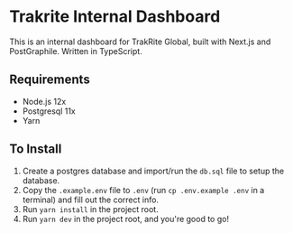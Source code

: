 # Trakrite Internal Dashboard

This is an internal dashboard for TrakRite Global, built with Next.js and PostGraphile. Written in TypeScript.

## Requirements

- Node.js 12x
- Postgresql 11x
- Yarn

## To Install

1. Create a postgres database and import/run the `db.sql` file to setup the database.
2. Copy the `.example.env` file to `.env` (run `cp .env.example .env` in a terminal) and fill out the correct info.
3. Run `yarn install` in the project root.
4. Run `yarn dev` in the project root, and you're good to go!
